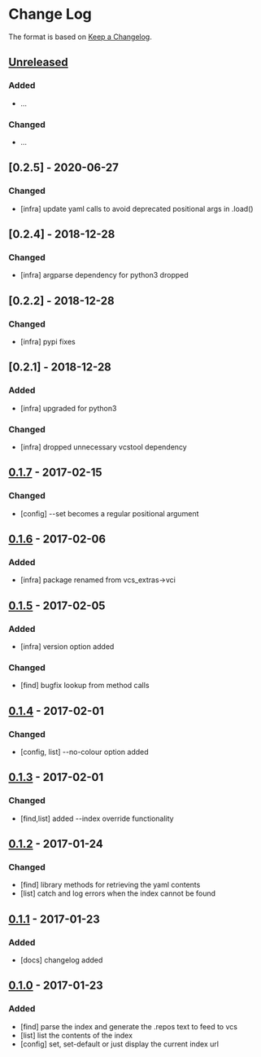 # Change Log

The format is based on [Keep a Changelog](http://keepachangelog.com/).

## [Unreleased]
### Added
- ...

### Changed
- ...

## [0.2.5] - 2020-06-27
### Changed
- [infra] update yaml calls to avoid deprecated positional args in .load()

## [0.2.4] - 2018-12-28
### Changed
- [infra] argparse dependency for python3 dropped

## [0.2.2] - 2018-12-28
### Changed
- [infra] pypi fixes

## [0.2.1] - 2018-12-28
### Added
- [infra] upgraded for python3

### Changed
- [infra] dropped unnecessary vcstool dependency

## [0.1.7] - 2017-02-15
### Changed
- [config] --set becomes a regular positional argument

## [0.1.6] - 2017-02-06
### Added
- [infra] package renamed from vcs_extras->vci

## [0.1.5] - 2017-02-05
### Added
- [infra] version option added

### Changed
- [find] bugfix lookup from method calls

## [0.1.4] - 2017-02-01
### Changed
- [config, list] --no-colour option added

## [0.1.3] - 2017-02-01
### Changed
- [find,list] added --index override functionality

## [0.1.2] - 2017-01-24
### Changed
- [find] library methods for retrieving the yaml contents
- [list] catch and log errors when the index cannot be found

## [0.1.1] - 2017-01-23
### Added
- [docs] changelog added

## [0.1.0] - 2017-01-23
### Added
- [find] parse the index and generate the .repos text to feed to vcs
- [list] list the contents of the index
- [config] set, set-default or just display the current index url

[Unreleased]: https://github.com/stonier/vci/compare/0.1.7...HEAD
[0.1.7]: https://github.com/stonier/vci/compare/0.1.6...0.1.7
[0.1.6]: https://github.com/stonier/vci/compare/0.1.5...0.1.6
[0.1.5]: https://github.com/stonier/vci/compare/0.1.4...0.1.5
[0.1.4]: https://github.com/stonier/vci/compare/0.1.3...0.1.4
[0.1.3]: https://github.com/stonier/vci/compare/0.1.2...0.1.3
[0.1.2]: https://github.com/stonier/vci/compare/0.1.1...0.1.2
[0.1.1]: https://github.com/stonier/vci/compare/0.1.0...0.1.1
[0.1.0]: https://github.com/stonier/vci/compare/c838ad46f0ffde6a9d030cbf0c91653bf5fd48e6...0.1.0
